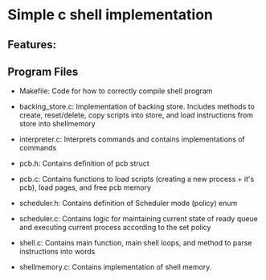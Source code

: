 # Simple c shell implementation

## Features:

## Program Files
* Makefile: Code for how to correctly compile shell program

* backing_store.c: Implementation of backing store. Includes methods to create, reset/delete, copy scripts into store, and load instructions from store into shellmemory

* interpreter.c: Interprets commands and contains implementations of commands

* pcb.h: Contains definition of pcb struct
* pcb.c: Contains functions to load scripts (creating a new process + it's pcb), load pages, and free pcb memory

* scheduler.h: Contains definition of Scheduler mode (policy) enum
* scheduler.c: Contains logic for maintaining current state of ready queue and executing current process according to the set policy

* shell.c: Contains main function, main shell loops, and method to parse instructions into words

* shellmemory.c: Contains implementation of shell memory.
